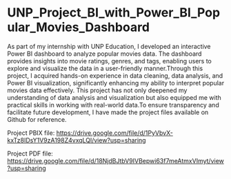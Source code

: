 # UNP_Project_BI_with_Power_BI_Popular_Movies_Dashboard

As part of my internship with UNP Education, I developed an interactive Power BI dashboard to analyze popular movies data. The dashboard provides insights into movie ratings, genres, and tags, enabling users to explore and visualize the data in a user-friendly manner.Through this project, I acquired hands-on experience in data cleaning, data analysis, and Power BI visualization, significantly enhancing my ability to interpret popular movies data effectively. This project has not only deepened my understanding of data analysis and visualization but also equipped me with practical skills in working with real-world data.To ensure transparency and facilitate future development, I have made the project files available on Github for reference.

Project PBIX file: https://drive.google.com/file/d/1PyVbvX-kxTz8IDsY1V9zA198Z4vxqLQl/view?usp=sharing

Project PDF file: https://drive.google.com/file/d/18NjdBJtbV9IVBepwi63f7meAtmxVImyt/view?usp=sharing
